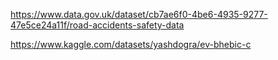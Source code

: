 https://www.data.gov.uk/dataset/cb7ae6f0-4be6-4935-9277-47e5ce24a11f/road-accidents-safety-data


https://www.kaggle.com/datasets/yashdogra/ev-bhebic-c

